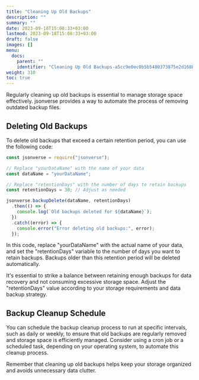```yaml
---
title: "Cleaning Up Old Backups"
description: ""
summary: ""
date: 2023-09-18T15:08:33+03:00
lastmod: 2023-09-18T15:08:33+03:00
draft: false
images: []
menu:
  docs:
    parent: ""
    identifier: "Cleaning Up Old Backups-a5cc9e0ec0b5b5480373875e2d1688c1"
weight: 310
toc: true
---
```


Regularly cleaning up old backups is essential to manage storage space effectively. jsonverse provides a way to automate the process of removing outdated backup files.

## Deleting Old Backups

To delete old backups that exceed a certain retention period, you can use the following code:

```js
const jsonverse = require("jsonverse");

// Replace "yourDataName" with the name of your data
const dataName = "yourDataName";

// Replace "retentionDays" with the number of days to retain backups
const retentionDays = 30; // Adjust as needed

jsonverse.backupDelete(dataName, retentionDays)
  .then(() => {
    console.log(`Old backups deleted for ${dataName}`);
  })
  .catch((error) => {
    console.error("Error deleting old backups:", error);
  });
```

In this code, replace "yourDataName" with the actual name of your data, and set the "retentionDays" variable to the number of days you want to retain backups. Backups older than this retention period will be deleted automatically.

It's essential to strike a balance between retaining enough backups for data recovery and not consuming excessive storage space. Adjust the "retentionDays" value according to your storage requirements and data backup strategy.

## Backup Cleanup Schedule

You can schedule the backup cleanup process to run at specific intervals, such as daily or weekly, to ensure that old backups are regularly removed and storage space is efficiently managed. Consider using a cron job or a scheduled task, depending on your operating system, to automate this cleanup process.

Remember that cleaning up old backups helps keep your storage organized and avoids unnecessary data clutter.
